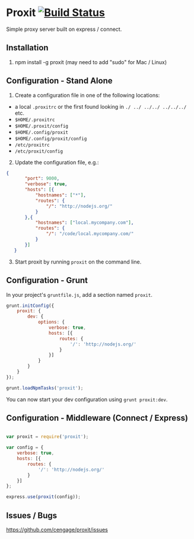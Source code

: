 Proxit [![Build Status](https://travis-ci.org/cengage/proxit.svg?branch=master)](https://travis-ci.org/cengage/proxit)
======

Simple proxy server built on express / connect.

## Installation

1. npm install -g proxit (may need to add "sudo" for Mac / Linux)

## Configuration - Stand Alone

1. Create a configuration file in one of the following locations:
  * a local `.proxitrc` or the first found looking in `./ ../ ../../ ../../../` etc.
  * `$HOME/.proxitrc`
  * `$HOME/.proxit/config`
  * `$HOME/.config/proxit`
  * `$HOME/.config/proxit/config`
  * `/etc/proxitrc`
  * `/etc/proxit/config`

2. Update the configuration file, e.g.:

 ```json
{
    	"port": 9000,
    	"verbose": true,
    	"hosts": [{
    	    "hostnames": ["*"],
            "routes": {
                "/": "http://nodejs.org/"
            }
    	},{
    	    "hostnames": ["local.mycompany.com"],
    	    "routes": {
    	        "/": "/code/local.mycompany.com/"
    	    }
    	}]
	}
```

3. Start proxit by running `proxit` on the command line.

## Configuration - Grunt

In your project's `gruntfile.js`, add a section named `proxit`.

```js
grunt.initConfig({
    proxit: {
        dev: {
            options: {
                verbose: true,
                hosts: [{
                    routes: {
                        '/': 'http://nodejs.org/'
                    }
                }]
            }
        }
    }
});

grunt.loadNpmTasks('proxit');

```

You can now start your dev configuration using `grunt proxit:dev`.

## Configuration - Middleware (Connect / Express)

```js

var proxit = require('proxit');

var config = {
    verbose: true,
    hosts: [{
        routes: {
            '/': 'http://nodejs.org/'
        }
    }]
};

express.use(proxit(config));

```

## Issues / Bugs

https://github.com/cengage/proxit/issues


